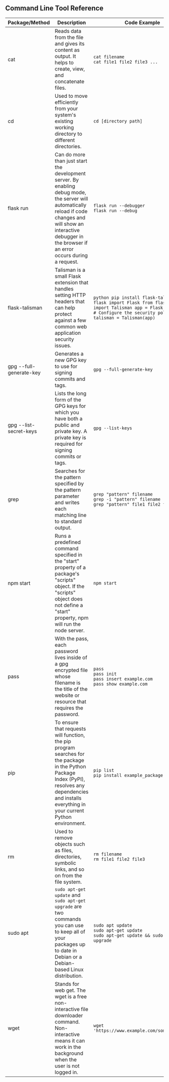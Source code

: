 ## Command Line Tool Reference

| Package/Method         | Description                                                                                                                                                 | Code Example                                                                                                    |
|------------------------|-------------------------------------------------------------------------------------------------------------------------------------------------------------|-----------------------------------------------------------------------------------------------------------------|
| cat                    | Reads data from the file and gives its content as output. It helps to create, view, and concatenate files.                                                | `cat filename`<br>`cat file1 file2 file3 ...`                                                                    |
| cd                     | Used to move efficiently from your system's existing working directory to different directories.                                                          | `cd [directory path]`                                                                                           |
| flask run              | Can do more than just start the development server. By enabling debug mode, the server will automatically reload if code changes and will show an interactive debugger in the browser if an error occurs during a request. | `flask run --debugger`<br>`flask run --debug`                                                                  |
| flask-talisman         | Talisman is a small Flask extension that handles setting HTTP headers that can help protect against a few common web application security issues.         | ```python pip install flask-talisman from flask import Flask from flask_talisman import Talisman app = Flask(__name__) # Configure the security policies talisman = Talisman(app)``` |                                                              |
| gpg --full-generate-key | Generates a new GPG key to use for signing commits and tags.                                                                                                | `gpg --full-generate-key`                                                                                       |
| gpg --list-secret-keys | Lists the long form of the GPG keys for which you have both a public and private key. A private key is required for signing commits or tags.               | `gpg --list-keys`                                                                                               |
| grep                   | Searches for the pattern specified by the pattern parameter and writes each matching line to standard output.                                              | `grep "pattern" filename`<br>`grep -i "pattern" filename`<br>`grep "pattern" file1 file2 file3`                |
| npm start              | Runs a predefined command specified in the "start" property of a package's "scripts" object. If the "scripts" object does not define a "start" property, npm will run the node server.                               | `npm start`                                                                                                     |
| pass                   | With the pass, each password lives inside of a gpg encrypted file whose filename is the title of the website or resource that requires the password.       | `pass`<br>`pass init`<br>`pass insert example.com`<br>`pass show example.com`                                 |
| pip                    | To ensure that requests will function, the pip program searches for the package in the Python Package Index (PyPI), resolves any dependencies and installs everything in your current Python environment. | `pip list`<br>`pip install example_package`                                                                     |
| rm                     | Used to remove objects such as files, directories, symbolic links, and so on from the file system.                                                        | `rm filename`<br>`rm file1 file2 file3`                                                                         |
| sudo apt               | `sudo apt-get update` and `sudo apt-get upgrade` are two commands you can use to keep all of your packages up to date in Debian or a Debian-based Linux distribution.                                                       | `sudo apt update`<br>`sudo apt-get update`<br>`sudo apt-get update && sudo apt-get upgrade`                     |
| wget                   | Stands for web get. The wget is a free non-interactive file downloader command. Non-interactive means it can work in the background when the user is not logged in.                                                     | `wget 'https://www.example.com/somefile.txt'`                                                                   |